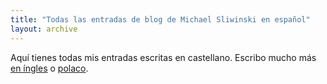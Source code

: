 ```yaml
---
title: "Todas las entradas de blog de Michael Sliwinski en español"
layout: archive
---
```


Aquí tienes todas mis entradas escritas en castellano. Escribo mucho más [en íngles](/archive/) o [polaco](/pl/archiwum/).